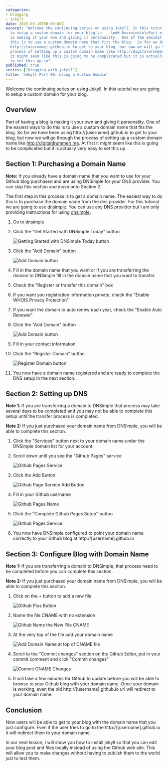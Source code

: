 ```yaml
---
categories:
- blogging
- jekyll
date: 2015-03-10T00:00:00Z
excerpt: "Welcome the continuing series on using Jekyll. In this tutorial we are going
  to setup a custom domain for your blog.\n    \n## Overview\n\nPart of having a blog
  is making it your own and giving it personality.  One of the easiest ways to do
  this is to use a custom domain name that fits the blog.  So far we have been using
  http://[username].github.io to get to your blog, but now we will go through the
  process of setting up a custom domain name like http://digitaldrummerj.me.  At first
  it might seem like this is going to be complicated but it is actually very easy
  to set this up.\n"
published: true
series: ["blogging-with-jekyll"]
title: 'Jekyll Part 08: Using a Custom Domain'
---
```


Welcome the continuing series on using Jekyll. In this tutorial we are going to setup a custom domain for your blog.

## Overview

Part of having a blog is making it your own and giving it personality.  One of the easiest ways to do this is to use a custom domain name that fits the blog.  So far we have been using http://[username].github.io to get to your blog, but now we will go through the process of setting up a custom domain name like http://digitaldrummerj.me.  At first it might seem like this is going to be complicated but it is actually very easy to set this up.

## Section 1: Purchasing a Domain Name

**Note:** If you already have a domain name that you want to use for your Github blog purchased and are using DNSimple for your DNS provider.  You can skip this section and move onto Section 2.

The first step in this process is to get a domain name.  The easiest way to do this is to purchase the domain name from the dns provider.  For this tutorial we are going to use [dnsimple](http://dnsimple.com).  You can use any DNS provider but I am only providing instructions for using [dnsimple](http://dnsimple.com).

1. Go to [dnsimple](http://dnsimple.com)
2. Click the "Get Started with DNSimple Today" button

    ![Getting Started with DNSimple Today button](/images/posts/BloggingOnGitHub/github_part_8_get_started_dnsimple.png)

3. Click the "Add Domain" button

    ![Add Domain button](/images/posts/BloggingOnGitHub/github_part_8_add_domain_button.png)

4. Fill in the domain name that you want or if you are transferring the domain to DNSimple fill in the domain name that you want to transfer.
5. Check the "Register or transfer this domain" box
6. If you want you registration information private, check the "Enable WHOIS Privacy Protection"
7. If you want the domain to auto renew each year, check the "Enable Auto Renewal"
8. Click the "Add Domain" button

    ![Add Domain button](/images/posts/BloggingOnGitHub/github_part_8_add_domain_button.png)

9. Fill in your contact information
10. Click the "Register Domain" button

    ![Register Domain button](/images/posts/BloggingOnGitHub/github_part_8_register_domain.png)

11. You now have a domain name registered and are ready to complete the DNS setup in the next section.

## Section 2: Setting up DNS

**Note 1:** If you are transferring a domain to DNSimple that process may take several days to be completed and you may not be able to complete this setup until the transfer process is completed.

**Note 2:** If you just purchased your domain name from DNSimple, you will be able to complete this section.

1. Click the "Services" button next to your domain name under the DNSimple domain list for your account.
1. Scroll down until you see the "Github Pages" service

    ![Github Pages Service](/images/posts/BloggingOnGitHub/github_part_8_dnsimple_github_service.png)

1. Click the Add Button

    ![Github Page Service Add Button](/images/posts/BloggingOnGitHub/github_part_8_dnsimple_github_service_add_button.png)

1. Fill in your Github username

    ![Github Pages Name](/images/posts/BloggingOnGitHub/github_part_8_dnsimple_github_service_setup.png)

1. Click the "Complete Github Pages Setup" button

    ![Github Pages Service](/images/posts/BloggingOnGitHub/github_part_8_dnsimple_github_service_setup_complete.png)

1. You now have DNSimple configured to point your domain name correctly to your Github blog at http://[username].github.io

## Section 3: Configure Blog with Domain Name

**Note 1:** If you are transferring a domain to DNSimple,  that process need to be completed before you can complete this section.

**Note 2:** If you just purchased your domain name from DNSimple, you will be able to complete this section.

1. Click on the + button to add a new file

    ![Github Plus Button](/images/posts/BloggingOnGitHub/github_add_button.png)

1.  Name the file CNAME with no extension

    ![Github Name the New File CNAME](/images/posts/BloggingOnGitHub/github_part_8_add_cname_file.png)

1. At the very top of the file add your domain name

    ![Add Domain Name at top of CNAME file](/images/posts/BloggingOnGitHub/github_part_8_cname_domain_name.png)

1. Scroll to the "Commit changes" section on the Github Editor, put in your commit comment and click "Commit changes"

    ![Commit CNAME Changes](/images/posts/BloggingOnGitHub/github_part_8_cname_commit.png)

1. It will take a few minutes for Github to update before you will be able to browse to your Github blog with your domain name.  Once your domain is working, even the old http://[username].github.io url will redirect to your domain name.

## Conclusion

Now users will be able to get to your blog with the domain name that you just configure.  Even if the user tries to go to the http://[username].github.io it will redirect them to your domain name.

In our next lesson, I will show you how to install jekyll so that you can edit your blog post and files locally instead of using the Github web site.  This will allow you to make changes without having to publish them to the world just to test them.

